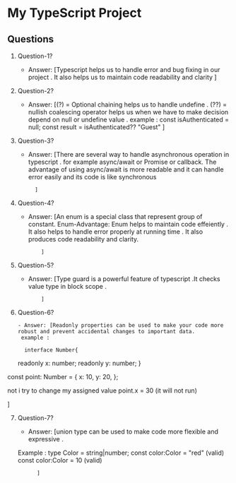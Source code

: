 # My TypeScript Project

## Questions

1.  Question-1?
    - Answer: [Typescript helps us to handle error and bug fixing in our project . It also helps us to maintain code readability and clarity ]
2.  Question-2?
    - Answer: [(?) = Optional chaining helps us to handle undefine .
      (??) = nullish coalescing operator helps us when we have to make decision depend on null or undefine value .
      example : const isAuthenticated = null;
      const result = isAuthenticated?? "Guest"
      ]
3.  Question-3?

    - Answer: [There are several way to handle asynchronous operation in typescript . for example async/await or Promise or callback. The advantage of using async/await is more readable and it can handle error easily and its code is like synchronous

            ]

4.  Question-4?

    - Answer: [An enum is a special class that represent group of constant.
      Enum-Advantage: Enum helps to maintain code effeiently . It also helps to handle error properly at running time . It also produces code readability and clarity.

              ]

5.  Question-5?

    - Answer: [Type guard is a powerful feature of typescript .It checks value type in block scope .

              ]

6.  Question-6?

        - Answer: [Readonly properties can be used to make your code more robust and prevent accidental changes to important data.
         example :

          interface Number{

    readonly x: number;
    readonly y: number;
    }

const point: Number = {
x: 10,
y: 20,
};

not i try to change my assigned value
point.x = 30 (it will not run)

]

7.  Question-7?

    - Answer: [union type can be used to make code more flexible and expressive .

    Example : type Color = string|number;
    const color:Color = "red" (valid)
    const color:Color = 10 (valid)

              ]
